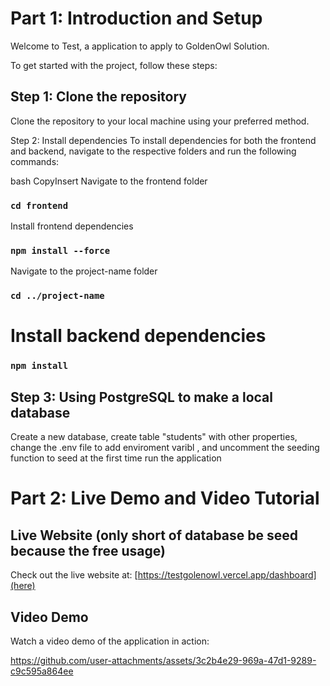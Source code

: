 # Part 1: Introduction and Setup
Welcome to Test, a application to apply to GoldenOwl Solution.

To get started with the project, follow these steps:

## Step 1: Clone the repository
Clone the repository to your local machine using your preferred method.

Step 2: Install dependencies
To install dependencies for both the frontend and backend, navigate to the respective folders and run the following commands:

bash
CopyInsert
Navigate to the frontend folder
### `cd frontend`

Install frontend dependencies
### `npm install --force`

Navigate to the project-name folder
### `cd ../project-name`

# Install backend dependencies
### `npm install`

## Step 3: Using PostgreSQL to make a local database 
Create a new database, create table "students" with other properties, change the .env file to add enviroment varibl , and uncomment the seeding function to seed at the first time run the application 


# Part 2: Live Demo and Video Tutorial
## Live Website (only short of database be seed because the free usage)
Check out the live website at: [https://testgolenowl.vercel.app/dashboard](here)

## Video Demo
Watch a video demo of the application in action: 



https://github.com/user-attachments/assets/3c2b4e29-969a-47d1-9289-c9c595a864ee

